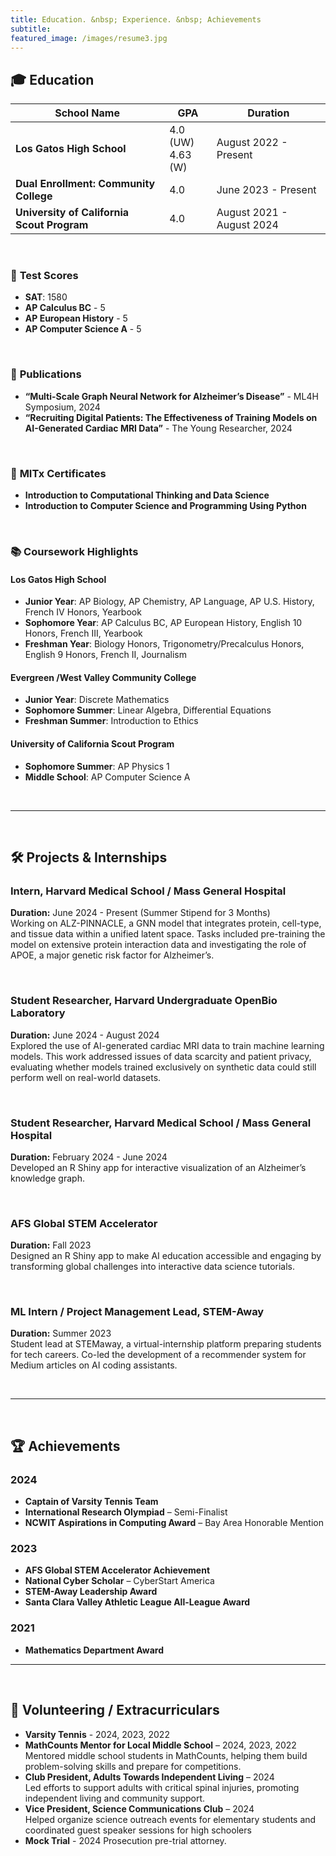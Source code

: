 ```yaml
---
title: Education. &nbsp; Experience. &nbsp; Achievements  
subtitle:   
featured_image: /images/resume3.jpg  
---
```


## 🎓 Education

| School Name                               | GPA                  | Duration                   |
|-------------------------------------------|----------------------|----------------------------|
| **Los Gatos High School**             | 4.0 (UW) <br> 4.63 (W) | August 2022 - Present      |
| **Dual Enrollment: Community College**  | 4.0         | June 2023 - Present   |
| **University of California Scout Program**| 4.0                | August 2021 - August 2024  |

<br>

### 📝 **Test Scores**
- **SAT**: 1580
- **AP Calculus BC** - 5
- **AP European History** - 5
- **AP Computer Science A** - 5

<br>

### 📄 **Publications**
- **“Multi-Scale Graph Neural Network for Alzheimer’s Disease”** - ML4H Symposium, 2024
- **“Recruiting Digital Patients: The Effectiveness of Training Models on AI-Generated Cardiac MRI Data”** - The Young Researcher, 2024

<br>

### 📜 **MITx Certificates**
- **Introduction to Computational Thinking and Data Science**
- **Introduction to Computer Science and Programming Using Python**

<br>

### 📚 **Coursework Highlights**
#### Los Gatos High School
   - **Junior Year**: AP Biology, AP Chemistry, AP Language, AP U.S. History, French IV Honors, Yearbook
   - **Sophomore Year**: AP Calculus BC, AP European History, English 10 Honors, French III, Yearbook
   - **Freshman Year**: Biology Honors, Trigonometry/Precalculus Honors, English 9 Honors, French II, Journalism

#### Evergreen /West Valley Community College 
- **Junior Year**: Discrete Mathematics
- **Sophomore Summer**: Linear Algebra, Differential Equations
- **Freshman Summer**: Introduction to Ethics

#### University of California Scout Program
- **Sophomore Summer**: AP Physics 1
- **Middle School**: AP Computer Science A 

<br>

---

<br>

## 🛠️ Projects & Internships

### Intern, Harvard Medical School / Mass General Hospital
**Duration:** June 2024 - Present (Summer Stipend for 3 Months)  
Working on ALZ-PINNACLE, a GNN model that integrates protein, cell-type, and tissue data within a unified latent space. Tasks included pre-training the model on extensive protein interaction data and investigating the role of APOE, a major genetic risk factor for Alzheimer’s.

<br>

### Student Researcher, Harvard Undergraduate OpenBio Laboratory
**Duration:** June 2024 - August 2024
<br>Explored the use of AI-generated cardiac MRI data to train machine learning models. This work addressed issues of data scarcity and patient privacy, evaluating whether models trained exclusively on synthetic data could still perform well on real-world datasets.

<br>

### Student Researcher, Harvard Medical School / Mass General Hospital
**Duration:** February 2024 - June 2024
<br>Developed an R Shiny app for interactive visualization of an Alzheimer’s knowledge graph.

<br>

### AFS Global STEM Accelerator
**Duration:** Fall 2023
<br>Designed an R Shiny app to make AI education accessible and engaging by transforming global challenges into interactive data science tutorials. 

<br>

### ML Intern / Project Management Lead, STEM-Away
**Duration:** Summer 2023
<br>Student lead at STEMaway, a virtual-internship platform preparing students for tech careers. Co-led the development of a recommender system for Medium articles on AI coding assistants.

<br>

---

<br>

## 🏆 **Achievements**

### 2024
- **Captain of Varsity Tennis Team**
- **International Research Olympiad** – Semi-Finalist
- **NCWIT Aspirations in Computing Award** – Bay Area Honorable Mention

### 2023
- **AFS Global STEM Accelerator Achievement**
- **National Cyber Scholar** – CyberStart America
- **STEM-Away Leadership Award**
- **Santa Clara Valley Athletic League All-League Award**

### 2021
- **Mathematics Department Award**


---

<br>

## 🤝 **Volunteering / Extracurriculars**

- **Varsity Tennis** - 2024, 2023, 2022
- **MathCounts Mentor for Local Middle School** – 2024, 2023, 2022  
  Mentored middle school students in MathCounts, helping them build problem-solving skills and prepare for competitions.
- **Club President, Adults Towards Independent Living** – 2024  
  Led efforts to support adults with critical spinal injuries, promoting independent living and community support.
- **Vice President, Science Communications Club** – 2024  
  Helped organize science outreach events for elementary students and coordinated guest speaker sessions for high schoolers
- **Mock Trial** - 2024
  Prosecution pre-trial attorney. 


